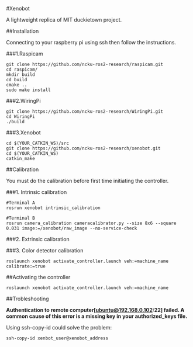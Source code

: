 #Xenobot

A lightweight replica of MIT duckietown project.

##Installation

Connecting to your raspberry pi using ssh then follow the instructions.

###1.Raspicam

```
git clone https://github.com/ncku-ros2-research/raspicam.git
cd raspicam/
mkdir build
cd build
cmake ..
sudo make install
```

###2.WiringPi

```
git clone https://github.com/ncku-ros2-research/WiringPi.git
cd WiringPi
./build
```

###3.Xenobot

```
cd $(YOUR_CATKIN_WS)/src
git clone https://github.com/ncku-ros2-research/xenobot.git
cd $(YOUR_CATKIN_WS)
catkin_make
```

##Calibration

You must do the calibration before first time initiating the controller.

###1. Intrinsic calibration

```
#Terminal A
rosrun xenobot intrinsic_calibration

#Terminal B
rosrun camera_calibration cameracalibrator.py --size 8x6 --square 0.031 image:=/xenobot/raw_image --no-service-check
```

###2. Extrinsic calibration

###3. Color detector calibration

```
roslaunch xenobot activate_controller.launch veh:=machine_name calibrate:=true
```

##Activating the controller

```
roslaunch xenobot activate_controller.launch veh:=machine_name
```

##Trobleshooting

**Authentication to remote computer[ubuntu@192.168.0.102:22] failed.
A common cause of this error is a missing key in your authorized_keys file.**

Using ssh-copy-id could solve the problem:

```
ssh-copy-id xenbot_user@xenobot_address
```
